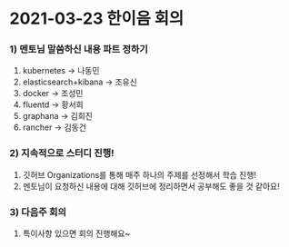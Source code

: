 # 2021-03-23 한이음 회의

### 1) 멘토님 말씀하신 내용 파트 정하기
1. kubernetes -> 나동민
2. elasticsearch+kibana -> 조유신
3. docker -> 조성민
4. fluentd ->  황서희
5. graphana -> 김희진
6. rancher -> 김동건

### 2) 지속적으로 스터디 진행!
1. 깃허브 Organizations를 통해 매주 하나의 주제를 선정해서 학습 진행!
2. 멘토님이 요청하신 내용에 대해 깃허브에 정리하면서 공부해도 좋을 것 같아요!

### 3) 다음주 회의
1. 특이사항 있으면 회의 진행해요~
